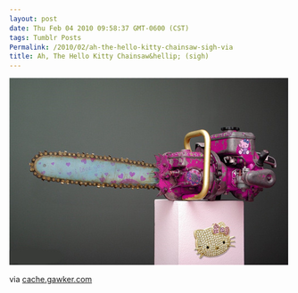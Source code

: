 ```yaml
---
layout: post
date: Thu Feb 04 2010 09:58:37 GMT-0600 (CST)
tags: Tumblr Posts
Permalink: /2010/02/ah-the-hello-kitty-chainsaw-sigh-via
title: Ah, The Hello Kitty Chainsaw&hellip; (sigh)
---
```


![](/public/assets/tumblr/tumblr_kxbr1qWtZl1qa4klho1_500.jpg)

via [cache.gawker.com](http://cache.gawker.com/assets/images/4/2010/02/500x_hello-kitty-chainsaw.jpg)
